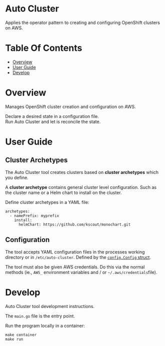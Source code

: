 # Auto Cluster
Applies the operator pattern to creating and configuring OpenShift clusters 
on AWS.

# Table Of Contents
- [Overview](#overview)
- [User Guide](#user-guide)
- [Develop](#develop)

# Overview
Manages OpenShift cluster creation and configuration on AWS.

Declare a desired state in a configuration file.  
Run Auto Cluster and let is reconcile the state.

# User Guide
## Cluster Archetypes
The Auto Cluster tool creates clusters based on **cluster archetypes** which 
you define.

A **cluster archetype** contains general cluster level configuration. Such as 
the cluster name or a Helm chart to install on the cluster.

Define cluster archetypes in a YAML file:

```
archetypes:
  - namePrefix: myprefix
	install:
      helmChart: https://github.com/kscout/monochart.git
```

## Configuration
The tool accepts YAML configuration files in the processes working directory or 
in `/etc/auto-cluster`. Defined by the [`config.Config` struct](https://godoc.org/github.com/kscout/auto-cluster/config#Config).

The tool must also be given AWS credentials. Do this via the normal methods 
(ie., `AWS_` environment variables and / or `~/.aws/credentials`file).

# Develop
Auto Cluster tool development instructions.

The `main.go` file is the entry point.

Run the program locally in a container:

```
make container
make run
```
